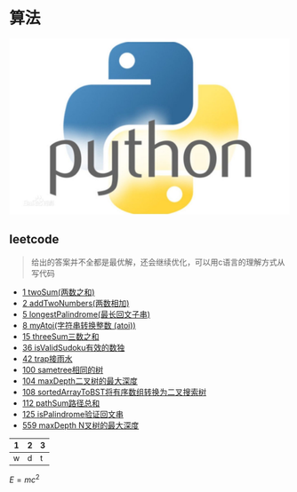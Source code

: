 # 算法

![本地图片](Image/python1.jpg)

## leetcode

>给出的答案并不全都是最优解，还会继续优化，可以用c语言的理解方式从写代码

* [1 twoSum(两数之和)](leetcode/Sequence/array/1twoSum.py)
* [2 addTwoNumbers(两数相加)](leetcode/Sequence/array/2addTwoNumbers.py)
* [5 longestPalindrome(最长回文子串)](leetcode/Sequence/DP/5longestPalindrome.py)
* [8 myAtoi(字符串转换整数 (atoi))](leetcode/Sequence/List/8myAtoi.py)
* [15 threeSum三数之和](leetcode/Sequence/array/15threeSum.py)
* [36 isValidSudoku有效的数独](leetcode/Sequence/array/36isValidSudoku.py)
* [42 trap接雨水](leetcode/Sequence/array/42Trapping.py)
* [100 sametree相同的树](leetcode/Tree/100sametree.py)
* [104 maxDepth二叉树的最大深度](leetcode/Tree/104maxDepth.py)
* [108 sortedArrayToBST将有序数组转换为二叉搜索树](leetcode/Tree/108sortedArrayToBST.py)
* [112 pathSum路径总和](leetcode/Tree/112pathSum.py)
* [125 isPalindrome验证回文串](leetcode/Sequence/List/125isPalindrome.py)
* [559 maxDepth N叉树的最大深度](leetcode/Tree/559maxDepth.py)

1 |2 |3
--|--|--
w |d |t

$E=mc^2$